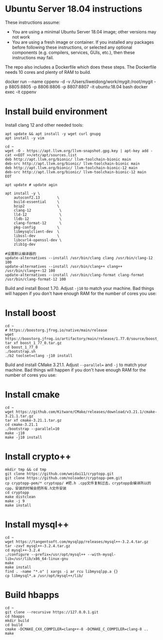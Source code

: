 # Ubuntu Server 18.04 instructions

These instructions assume:
* You are using a minimal Ubuntu Server 18.04 image; other versions may not work
* You are using a fresh image or container. If you installed any packages before
  following these instructions, or selected any optional components (e.g. compilers,
  services, GUIs, etc.), then these instructions may fail.

The repo also includes a Dockerfile which does these steps. The Dockerfile needs
10 cores and plenty of RAM to build.

docker run --name cppenv -d -v /Users/liweidong/work/mygit:/root/mygit -p 8805:8805 -p 8806:8806 -p 8807:8807 -it ubuntu:18.04 bash
docker exec -it cppenv

# Install build environment

Install clang 12 and other needed tools:
```
apt update && apt install -y wget curl gnupg
apt install -y vim

cd ~
wget -O - https://apt.llvm.org/llvm-snapshot.gpg.key | apt-key add -
cat <<EOT >>/etc/apt/sources.list
deb http://apt.llvm.org/bionic/ llvm-toolchain-bionic main
deb-src http://apt.llvm.org/bionic/ llvm-toolchain-bionic main
deb http://apt.llvm.org/bionic/ llvm-toolchain-bionic-12 main
deb-src http://apt.llvm.org/bionic/ llvm-toolchain-bionic-12 main
EOT

apt update # update agin

apt install -y \
    autoconf2.13        \
    build-essential     \
    bzip2               \
    clang-12             \
    lld-12               \
    lldb-12              \
    clang-format-12      \
    pkg-config          \
    libmysqlclient-dev  \
    libssl-dev          \
    libcurl4-openssl-dev \
    zlib1g-dev

#设置默认编译器的
update-alternatives --install /usr/bin/clang clang /usr/bin/clang-12 100
update-alternatives --install /usr/bin/clang++ clang++ /usr/bin/clang++-12 100
update-alternatives --install /usr/bin/clang-format clang-format /usr/bin/clang-format-12 100
```



Build and install Boost 1.70. Adjust `-j10` to match your machine. Bad things will
happen if you don't have enough RAM for the number of cores you use:

# Install boost
```
cd ~
# https://boostorg.jfrog.io/native/main/release 
wget https://boostorg.jfrog.io/artifactory/main/release/1.77.0/source/boost_1_77_0.tar.gz
tar xf boost_1_77_0.tar.gz
cd boost_1_77_0
./bootstrap.sh
./b2 toolset=clang -j10 install
```

Build and install CMake 3.21.1. Adjust `--parallel=` and `-j` to match your machine.
Bad things will happen if you don't have enough RAM for the number of cores you use:

# Install cmake

```
cd ~
wget https://github.com/Kitware/CMake/releases/download/v3.21.1/cmake-3.21.1.tar.gz
tar xf cmake-3.21.1.tar.gz
cd cmake-3.21.1
./bootstrap --parallel=10
make -j10
make -j10 install
```

# Install crypto++
```
mkdir tmp && cd tmp
git clone https://github.com/weidai11/cryptopp.git
git clone https://github.com/noloader/cryptopp-pem.git
cp cryptopp-pem/* cryptopp/ #把.h .cpp文件复制过去，cryptopp会编译所以的cpp，安装的时候会把所有.h文件安装
cd cryptopp
make distclean
make -j 9
make install
```

# Install mysql++

```
cd ~
wget https://tangentsoft.com/mysqlpp/releases/mysql++-3.2.4.tar.gz
tar -zxvf mysql++-3.2.4.tar.gz
cd mysql++-3.2.4
./configure --prefix=/usr/opt/mysql++ --with-mysql-lib=/usr/lib/x86_64-linux-gnu
make
make install
find . -name "*.o" | xargs -i ar rcu libmysqlpp.a {}
cp libmysql*.a /usr/opt/mysql++/lib/
```


# Build hbapps

```
cd ~
git clone --recursive https://127.0.0.1.git
cd hbapps
mkdir build
cd build
cmake -DCMAKE_CXX_COMPILER=clang++-8 -DCMAKE_C_COMPILER=clang-8 ..
make
```
